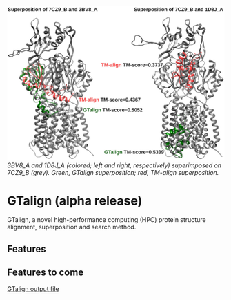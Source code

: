 ![Header image](imgs/gtalign_header.jpg)
*3BV8\_A and 1D8J\_A (colored; left and right, respectively) superimposed on 7CZ9\_B (grey). Green, GTalign superposition; red, TM-align superposition.*

# GTalign (alpha release)

GTalign, a novel high-performance computing (HPC) protein structure alignment, 
superposition and search method.

## Features

## Features to come

[GTalign output file](out/2021-09-18_00000039_1__0.md)

